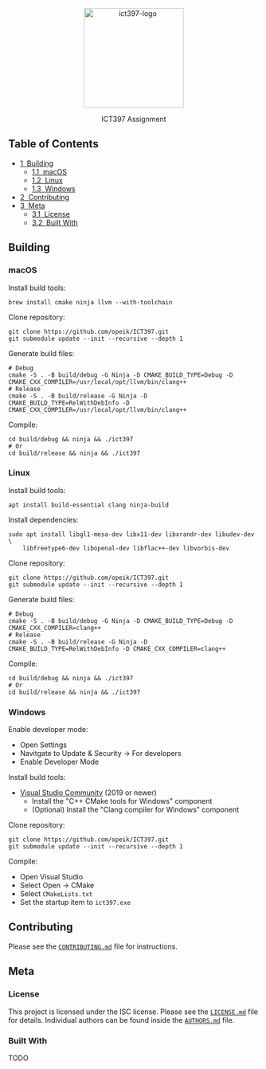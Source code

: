 <div align=center>
  <img src="https://i.imgur.com/cRIXVe7.png" alt="ict397-logo" width="200">
  <p>
    ICT397 Assignment
  </p>
</div>

## Table of Contents
* [1&nbsp;&nbsp;Building](#building)
  * [1.1&nbsp;&nbsp;macOS](#macos)
  * [1.2&nbsp;&nbsp;Linux](#linux)
  * [1.3&nbsp;&nbsp;Windows](#windows)
* [2&nbsp;&nbsp;Contributing](#contributing)
* [3&nbsp;&nbsp;Meta](#meta)
  * [3.1&nbsp;&nbsp;License](#license)
  * [3.2&nbsp;&nbsp;Built With](#built-with)

## Building
### macOS
Install build tools:
```
brew install cmake ninja llvm --with-toolchain
```

Clone repository:
```
git clone https://github.com/opeik/ICT397.git
git submodule update --init --recursive --depth 1
```

Generate build files:
```
# Debug
cmake -S . -B build/debug -G Ninja -D CMAKE_BUILD_TYPE=Debug -D CMAKE_CXX_COMPILER=/usr/local/opt/llvm/bin/clang++
# Release
cmake -S . -B build/release -G Ninja -D CMAKE_BUILD_TYPE=RelWithDebInfo -D CMAKE_CXX_COMPILER=/usr/local/opt/llvm/bin/clang++
```

Compile:
```
cd build/debug && ninja && ./ict397
# Or
cd build/release && ninja && ./ict397
```

### Linux
Install build tools:
```
apt install build-essential clang ninja-build
```

Install dependencies:
```
sudo apt install libgl1-mesa-dev libx11-dev libxrandr-dev libudev-dev \
    libfreetype6-dev libopenal-dev libflac++-dev libvorbis-dev
```

Clone repository:
```
git clone https://github.com/opeik/ICT397.git
git submodule update --init --recursive --depth 1
```

Generate build files:
```
# Debug
cmake -S . -B build/debug -G Ninja -D CMAKE_BUILD_TYPE=Debug -D CMAKE_CXX_COMPILER=clang++
# Release
cmake -S . -B build/release -G Ninja -D CMAKE_BUILD_TYPE=RelWithDebInfo -D CMAKE_CXX_COMPILER=clang++
```

Compile:
```
cd build/debug && ninja && ./ict397
# Or
cd build/release && ninja && ./ict397
```

### Windows
Enable developer mode:
* Open Settings
* Navitgate to Update & Security → For developers
* Enable Developer Mode

Install build tools:
* [Visual Studio Community][2] (2019 or newer)
  * Install the "C++ CMake tools for Windows" component
  * (Optional) Install the "Clang compiler for Windows" component

Clone repository:
```
git clone https://github.com/opeik/ICT397.git
git submodule update --init --recursive --depth 1
```

Compile:
* Open Visual Studio
* Select Open → CMake
* Select `CMakeLists.txt`
* Set the startup item to `ict397.exe`

## Contributing
Please see the [`CONTRIBUTING.md`](CONTRIBUTING.md) file for instructions.

## Meta
### License
This project is licensed under the ISC license. Please see the [`LICENSE.md`](LICENSE.md)
file for details. Individual authors can be found inside the [`AUTHORS.md`](AUTHORS.md) file.

### Built With
TODO

[1]: https://github.com/microsoft/vcpkg#quick-start
[2]: https://visualstudio.microsoft.com/downloads/
